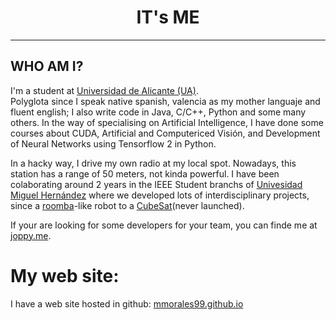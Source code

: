 <h1 align="center">IT's ME</h1>  

---

## WHO AM I?

I'm a student at [Universidad de Alicante (UA)](https://www.ua.es/ "La UA no actUA").  
Polyglota since I speak native spanish, valencia as my mother languaje and fluent english; I also write code in Java, C/C++, Python and some many others.
In the way of specialising on Artificial Intelligence, I have done some courses about CUDA, Artificial and Computericed Visión, and Development of Neural Networks using Tensorflow 2 in Python.

In a hacky way, I drive my own radio at my local spot. Nowadays, this station has a range of 50 meters, not kinda powerful.
I have been colaborating around 2 years in the IEEE Student branchs of [Univesidad Miguel Hernández](https://umh.es/ "umhuuuus") where we developed lots of interdisciplinary projects, since a [roomba](https://www.irobot.es/)-like robot to a [CubeSat](https://en.wikipedia.org/wiki/CubeSat)(never launched).

If your are looking for some developers for your team, you can finde me at [joppy.me](https://app.joppy.me/).

# My web site:

I have a web site hosted in github: [mmorales99.github.io](https://mmorales99.github.io)

